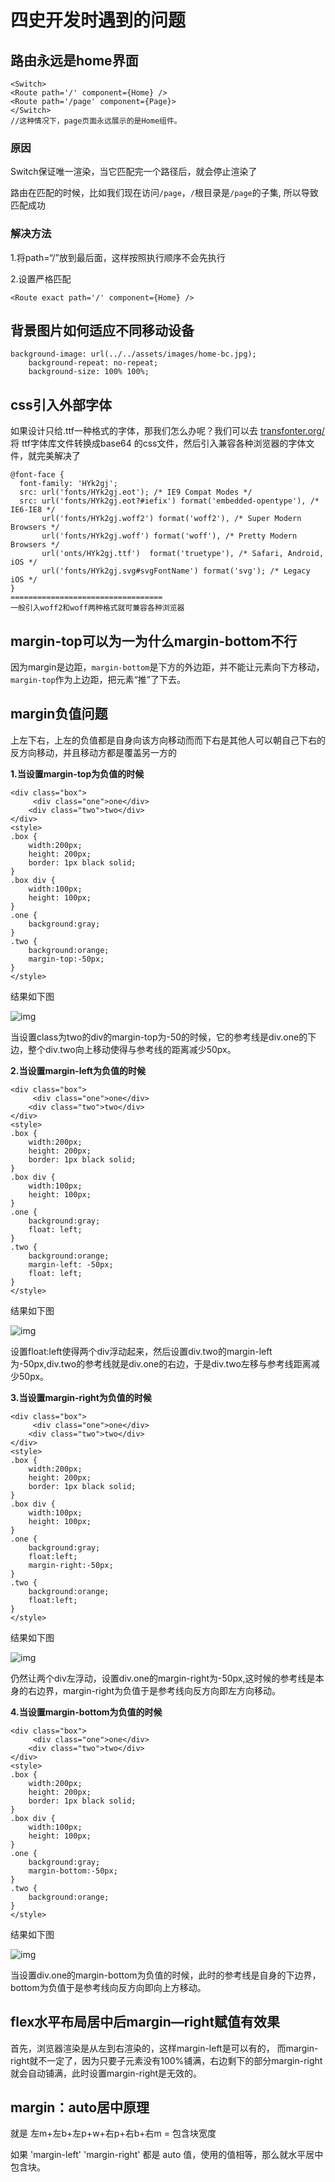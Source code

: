 # 四史开发时遇到的问题

## 路由永远是home界面

```
<Switch>
<Route path='/' component={Home} /> 
<Route path='/page' component={Page}> 
</Switch>
//这种情况下，page页面永远展示的是Home组件。
```

### 原因

Switch保证唯一渲染，当它匹配完一个路径后，就会停止渲染了

路由在匹配的时候，比如我们现在访问`/page`，`/`根目录是`/page`的子集, 所以导致匹配成功

### 解决方法

1.将path=“/”放到最后面，这样按照执行顺序不会先执行

2.设置严格匹配

```
<Route exact path='/' component={Home} /> 
```

## 背景图片如何适应不同移动设备

```
background-image: url(../../assets/images/home-bc.jpg);
    background-repeat: no-repeat;
    background-size: 100% 100%;
```

## css引入外部字体

如果设计只给.ttf一种格式的字体，那我们怎么办呢？我们可以去 [transfonter.org/](https://transfonter.org/) 将 ttf字体库文件转换成base64 的css文件，然后引入兼容各种浏览器的字体文件，就完美解决了

```
@font-face {
  font-family: 'HYk2gj';
  src: url('fonts/HYk2gj.eot'); /* IE9 Compat Modes */
  src: url('fonts/HYk2gj.eot?#iefix') format('embedded-opentype'), /* IE6-IE8 */
       url('fonts/HYk2gj.woff2') format('woff2'), /* Super Modern Browsers */
       url('fonts/HYk2gj.woff') format('woff'), /* Pretty Modern Browsers */
       url('onts/HYk2gj.ttf')  format('truetype'), /* Safari, Android, iOS */
       url('fonts/HYk2gj.svg#svgFontName') format('svg'); /* Legacy iOS */
}
==================================
一般引入woff2和woff两种格式就可兼容各种浏览器

```

## margin-top可以为一为什么margin-bottom不行

因为margin是边距，`margin-bottom`是下方的外边距，并不能让元素向下方移动，`margin-top`作为上边距，把元素“推”了下去。

## margin负值问题

上左下右，上左的负值都是自身向该方向移动而而下右是其他人可以朝自己下右的反方向移动，并且移动方都是覆盖另一方的

**1.当设置margin-top为负值的时候**

```text
<div class="box">
     <div class="one">one</div>
    <div class="two">two</div>
</div>
<style>
.box {
    width:200px;
    height: 200px;
    border: 1px black solid;
}
.box div {
    width:100px;
    height: 100px;
}
.one {
	background:gray;
}
.two {
	background:orange;
	margin-top:-50px;
}
</style>
```

结果如下图

![img](https://pic4.zhimg.com/80/v2-1c03a9d55270d20d130252c1347d5bd3_720w.png)

当设置class为two的div的margin-top为-50的时候，它的参考线是div.one的下边，整个div.two向上移动使得与参考线的距离减少50px。

**2.当设置margin-left为负值的时候**

```text
<div class="box">
     <div class="one">one</div>
    <div class="two">two</div>
</div>
<style>
.box {
    width:200px;
    height: 200px;
    border: 1px black solid;
}
.box div {
    width:100px;
    height: 100px;
}
.one {
	background:gray;
	float: left;
}
.two {
	background:orange;
    margin-left: -50px;
    float: left;
}
</style>
```

结果如下图

![img](https://pic2.zhimg.com/80/v2-07d7917fe2f8e8400f122a85c65f23bd_720w.png)

设置float:left使得两个div浮动起来，然后设置div.two的margin-left为-50px,div.two的参考线就是div.one的右边，于是div.two左移与参考线距离减少50px。

**3.当设置margin-right为负值的时候**

```text
<div class="box">
     <div class="one">one</div>
    <div class="two">two</div>
</div>
<style>
.box {
    width:200px;
    height: 200px;
    border: 1px black solid;
}
.box div {
    width:100px;
    height: 100px;
}
.one {
    background:gray;
    float:left;
    margin-right:-50px;
}
.two {
    background:orange;
    float:left;
}
</style>
```

结果如下图

![img](https://pic2.zhimg.com/80/v2-07d7917fe2f8e8400f122a85c65f23bd_720w.png)

仍然让两个div左浮动，设置div.one的margin-right为-50px,这时候的参考线是本身的右边界，margin-right为负值于是参考线向反方向即左方向移动。

**4.当设置margin-bottom为负值的时候**

```text
<div class="box">
     <div class="one">one</div>
    <div class="two">two</div>
</div>
<style>
.box {
    width:200px;
    height: 200px;
    border: 1px black solid;
}
.box div {
    width:100px;
    height: 100px;
}
.one {
    background:gray;
    margin-bottom:-50px;
}
.two {
    background:orange;
}
</style>
```

结果如下图

![img](https://pic4.zhimg.com/80/v2-1c03a9d55270d20d130252c1347d5bd3_720w.png)

当设置div.one的margin-bottom为负值的时候，此时的参考线是自身的下边界，bottom为负值于是参考线向反方向即向上方移动。

## flex水平布局居中后margin—right赋值有效果

首先，浏览器渲染是从左到右渲染的，这样margin-left是可以有的， 而margin-right就不一定了，因为只要子元素没有100%铺满，右边剩下的部分margin-right就会自动铺满，此时设置margin-right是无效的。

## margin：auto居中原理

就是 左m+左b+左p+w+右p+右b+右m = 包含块宽度

如果 'margin-left' 'margin-right' 都是 auto 值，使用的值相等，那么就水平居中包含块。
